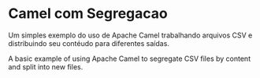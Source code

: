 # Camel com Segregacao


Um simples exemplo do uso de Apache Camel trabalhando arquivos CSV e distribuindo seu contéudo para diferentes saídas.

A basic example of using Apache Camel to segregate CSV files by content and split into new files.
